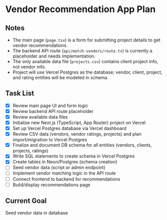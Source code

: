 # Vendor Recommendation App Plan

## Notes

- The main page (`page.tsx`) is a form for submitting project details to get vendor recommendations.
- The backend API route (`api/match-vendors/route.ts`) is currently a placeholder and needs implementation.
- The only available data file (`projects.csv`) contains client project info, not vendor info.
- Project will use Vercel Postgres as the database; vendor, client, project, and rating entities will be modeled in schema.

## Task List

- [x] Review main page UI and form logic
- [x] Review backend API route placeholder
- [x] Review available data files
- [x] Initialize new Next.js (TypeScript, App Router) project on Vercel
- [x] Set up Vercel Postgres database via Vercel dashboard
- [x] Review CSV data (vendors, vendor ratings, projects) and plan import/migration to Vercel Postgres
- [x] Finalize and document DB schema for all entities (vendors, clients, projects, ratings)
- [x] Write SQL statements to create schema in Vercel Postgres
- [x] Create tables in Neon/Postgres (schema creation)
- [ ] Seed vendor data (script or admin endpoint)
- [ ] Implement vendor matching logic in the API route
- [ ] Connect frontend to backend for recommendations
- [ ] Build/display recommendations page

## Current Goal

Seed vendor data in database
